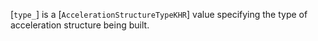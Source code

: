 [`type_`] is a [`AccelerationStructureTypeKHR`] value specifying
the type of acceleration structure being built.